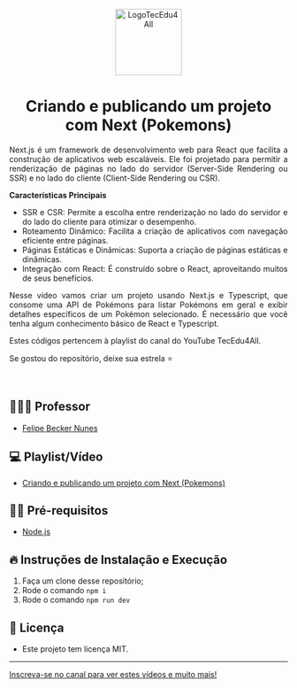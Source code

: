 <p align="center">
  <img alt="LogoTecEdu4All" src="https://yt3.googleusercontent.com/dmw2l1Yz24lOBeG175P6ovEnNdNI3zNVoMiUMRNyqE8o_ECDsvU1ttPNRWCB_VAXZlOcLKsiYKQ=s176-c-k-c0x00ffffff-no-rj" width="120px" />
</p>

<h1 align="center">
  Criando e publicando um projeto com Next (Pokemons)
</h1>

<p align="justify">
  Next.js é um framework de desenvolvimento web para React que facilita a construção de aplicativos web escaláveis. Ele foi projetado para permitir a renderização de páginas no lado do servidor (Server-Side Rendering ou SSR) e no lado do cliente (Client-Side Rendering ou CSR).
  </p>
  
<p align="justify">
<b>Características Principais</b>
  </p>
  
<ul align="justify">
 <li>SSR e CSR: Permite a escolha entre renderização no lado do servidor e do lado do cliente para otimizar o desempenho.</li>

  <li>Roteamento Dinâmico: Facilita a criação de aplicativos com navegação eficiente entre páginas.</li>

  <li>Páginas Estáticas e Dinâmicas: Suporta a criação de páginas estáticas e dinâmicas.</li>
     
  <li>Integração com React: É construído sobre o React, aproveitando muitos de seus benefícios.</li>
</ul>

<p align="justify">
  Nesse vídeo vamos criar um projeto usando Next.js e Typescript, que consome uma API de Pokémons para listar Pokémons em geral e exibir detalhes específicos de um Pokémon selecionado. 
  É necessário que você tenha algum conhecimento básico de React e Typescript.
</p>

<p align="justify">Estes códigos pertencem à playlist do canal do YouTube TecEdu4All. </p> 

<p align="justify">Se gostou do repositório, deixe sua estrela ⭐ </p> 

<br/>

## 👨🏼‍💻 Professor

- [Felipe Becker Nunes](https://www.linkedin.com/in/felipe-becker-nunes-b561a576/)

## 💻 Playlist/Vídeo

- [Criando e publicando um projeto com Next (Pokemons)](https://youtu.be/npkNZlAR4cI)

## ✋🏻 Pré-requisitos

- [Node.js](https://nodejs.org/en/)

## 🔥 Instruções de Instalação e Execução

1. Faça um clone desse repositório;
2. Rode o comando `npm i`
4. Rode o comando `npm run dev`

## 📝 Licença

- Este projeto tem licença MIT. 

---

[Inscreva-se no canal para ver estes vídeos e muito mais!](https://www.youtube.com/channel/UClIDejJoLMKCfXKEyi5ZTWQ)
